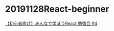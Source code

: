 # 20191128React-beginner

[【初心者向け】みんなで学ぼうReact 勉強会 #4](https://liberal-arts-for-tech.connpass.com/event/154117/?utm_campaign=event_participate_to_follower&utm_medium=twitter&utm_source=notifications)
